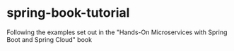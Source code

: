 # spring-book-tutorial
Following the examples set out in the "Hands-On Microservices with Spring Boot and Spring Cloud" book

